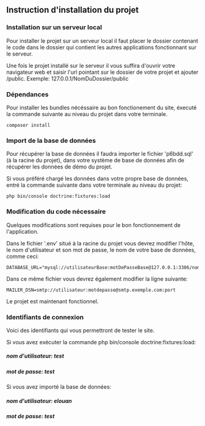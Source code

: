 ## Instruction d'installation du projet

### Installation sur un serveur local

Pour installer le projet sur un serveur local il faut placer le dossier contenant le code dans le dossier qui contient les autres applications fonctionnant sur le serveur.

Une fois le projet installé sur le serveur il vous suffira d'ouvrir votre navigateur web et saisir l'url pointant sur le dossier de votre projet et ajouter /public. Exemple: 127.0.0.1/NomDuDossier/public

### Dépendances

Pour installer les bundles nécéssaire au bon fonctionement du site, éxecuté la commande suivante au niveau du projet dans votre terminale.

    composer install

### Import de la base de données

Pour récupérer la base de données il faudra importer le fichier 'p6bdd.sql' (à la racine du projet), dans votre système de base de données afin de récupérer les données de démo du projet.

Si vous préféré chargé les données dans votre propre base de données, entré la commande suivante dans votre terminale au niveau du projet:

    php bin/console doctrine:fixtures:load


### Modification du code nécessaire

Quelques modifications sont requises pour le bon fonctionnement de l'application.

Dans le fichier '.env' situé à la racine du projet vous devrez modifier l'hôte, le nom d'utilisateur et son mot de passe, le nom  de votre base de données, comme ceci:

    DATABASE_URL="mysql://utilisateurBase:motDePasseBase@127.0.0.1:3306/nomBase"

Dans ce même fichier vous devrez également modifier la ligne suivante:

    MAILER_DSN=smtp://utilisateur:motdepasse@smtp.exemple.com:port

Le projet est maintenant fonctionnel.

### Identifiants de connexion

Voici des identifiants qui vous permettront de tester le site.

Si vous avez exécuter la commande php bin/console doctrine:fixtures:load:
##### nom d'utilisateur: test
##### mot de passe: test

Si vous avez importé la base de données:
##### nom d'utilisateur: elouan
##### mot de passe: test
